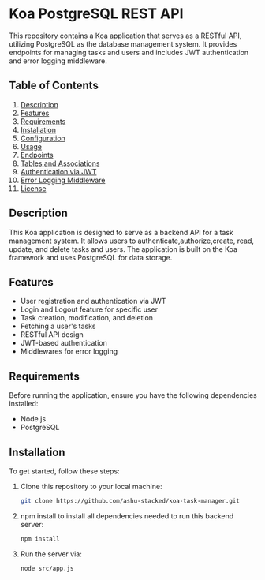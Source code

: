 # Koa PostgreSQL REST API

This repository contains a Koa application that serves as a RESTful API, utilizing PostgreSQL as the database management system. It provides endpoints for managing tasks and users and includes JWT authentication and error logging middleware.

## Table of Contents

1. [Description](#description)
2. [Features](#features)
3. [Requirements](#requirements)
4. [Installation](#installation)
5. [Configuration](#configuration)
6. [Usage](#usage)
7. [Endpoints](#endpoints)
8. [Tables and Associations](#tables-and-associations)
9. [Authentication via JWT](#authentication-via-jwt)
10. [Error Logging Middleware](#error-logging-middleware)
11. [License](#license)

## Description

This Koa application is designed to serve as a backend API for a task management system. It allows users to authenticate,authorize,create, read, update, and delete tasks and users. The application is built on the Koa framework and uses PostgreSQL for data storage.

## Features

- User registration and authentication via JWT
- Login and Logout feature for specific user
- Task creation, modification, and deletion
- Fetching a user's tasks
- RESTful API design
- JWT-based authentication
- Middlewares for error logging

## Requirements

Before running the application, ensure you have the following dependencies installed:

- Node.js
- PostgreSQL

## Installation

To get started, follow these steps:

1. Clone this repository to your local machine:

   ```bash
   git clone https://github.com/ashu-stacked/koa-task-manager.git

2. npm install to install all dependencies needed to run this backend server:

   ```bash
   npm install
   
3. Run the server via:

   ```bash
   node src/app.js




